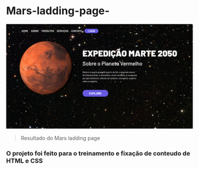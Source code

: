 # Mars-ladding-page-

<img src="./assets/captura.png" alt="ladding page">  

> Resultado do Mars ladding page

### O projeto foi feito para o treinamento e fixação de conteudo de HTML e CSS 


